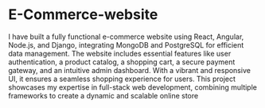 # E-Commerce-website
I have built a fully functional e-commerce website using React, Angular, Node.js, and Django, integrating MongoDB and PostgreSQL for efficient data management. The website includes essential features like user authentication, a product catalog, a shopping cart, a secure payment gateway, and an intuitive admin dashboard. With a vibrant and responsive UI, it ensures a seamless shopping experience for users. This project showcases my expertise in full-stack web development, combining multiple frameworks to create a dynamic and scalable online store

